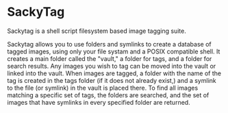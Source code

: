# SackyTag
Sackytag is a shell script filesystem based image tagging suite.

Sackytag allows you to use folders and symlinks to create a database of tagged images, using only your file systam and a POSIX compatible shell. It creates a main folder called the "vault," a folder for tags, and a folder for search results. Any images you wish to tag can be moved into the vault or linked into the vault. When images are tagged, a folder with the name of the tag is created in the tags folder (if it does not already exist,) and a symlink to the file (or symlink) in the vault is placed there. To find all images matching a specific set of tags, the folders are searched, and the set of images that have symlinks in every specified folder are returned.
